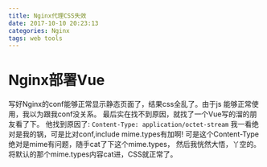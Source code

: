 ```yaml
---
title: Nginx代理CSS失效
date: 2017-10-10 20:23:13
categories: Nginx
tags: web tools
---
```

# Nginx部署Vue
写好Nginx的conf能够正常显示静态页面了，结果css全乱了。由于js
能够正常使用，我以为跟我conf没关系。
最后实在找不到原因，就找了一个Vue写的溜的朋友看了下。
他找到原因了:
    `Content-Type: application/octet-stream`
我一看绝对是我的锅，可是比对conf,include mime.types有加啊!
可是这个Content-Type绝对是mime有问题，随手cat了下这个mime.types，
然后我恍然大悟，丫空的。将默认的那个mime.types内容cat进，CSS就正常了。







